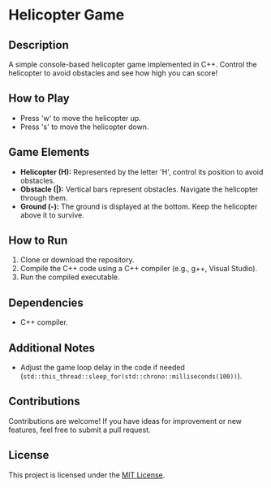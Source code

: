 # Helicopter Game

## Description
A simple console-based helicopter game implemented in C++. Control the helicopter to avoid obstacles and see how high you can score!

## How to Play
- Press 'w' to move the helicopter up.
- Press 's' to move the helicopter down.

## Game Elements
- **Helicopter (H):** Represented by the letter 'H', control its position to avoid obstacles.
- **Obstacle (|):** Vertical bars represent obstacles. Navigate the helicopter through them.
- **Ground (-):** The ground is displayed at the bottom. Keep the helicopter above it to survive.

## How to Run
1. Clone or download the repository.
2. Compile the C++ code using a C++ compiler (e.g., g++, Visual Studio).
3. Run the compiled executable.

## Dependencies
- C++ compiler.

## Additional Notes
- Adjust the game loop delay in the code if needed (`std::this_thread::sleep_for(std::chrono::milliseconds(100))`).

## Contributions
Contributions are welcome! If you have ideas for improvement or new features, feel free to submit a pull request.

## License
This project is licensed under the [MIT License](LICENSE).

